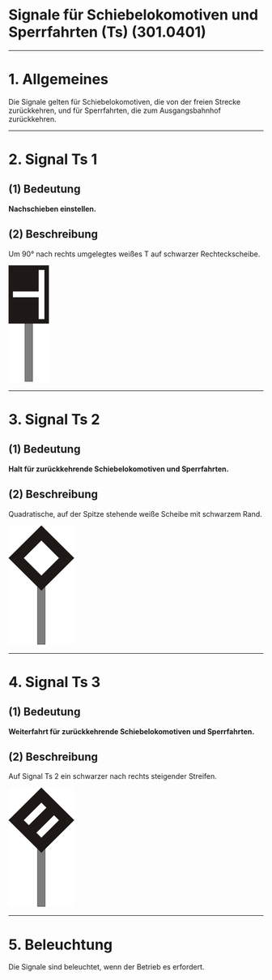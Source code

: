 # Signale für Schiebelokomotiven und Sperrfahrten (Ts) (301.0401)

---

# 1. Allgemeines

Die Signale gelten für Schiebelokomotiven, die von der freien Strecke zurückkehren,
und für Sperrfahrten, die zum Ausgangsbahnhof zurückkehren.

---

# 2. Signal Ts 1

## (1) Bedeutung

**Nachschieben einstellen.**

## (2) Beschreibung

Um 90° nach rechts umgelegtes weißes T auf schwarzer Rechteckscheibe.

![](assets/301_0501/301_0501_Ts1.svg)

---

# 3. Signal Ts 2

## (1) Bedeutung

**Halt für zurückkehrende Schiebelokomotiven und Sperrfahrten.**

## (2) Beschreibung

Quadratische, auf der Spitze stehende weiße Scheibe mit schwarzem Rand.

![](assets/301_0501/301_0501_Ts2.svg)

---

# 4. Signal Ts 3

## (1) Bedeutung

**Weiterfahrt für zurückkehrende Schiebelokomotiven und Sperrfahrten.**

## (2) Beschreibung

Auf Signal Ts 2 ein schwarzer nach rechts steigender Streifen.

![](assets/301_0501/301_0501_Ts3.svg)

---

# 5. Beleuchtung

Die Signale sind beleuchtet, wenn der Betrieb es erfordert.